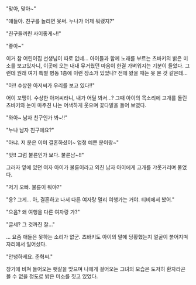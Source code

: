 "맞아, 맞아~" 

"애들아. 친구를 놀리면 못써. 누나가 어제 뭐랬지?" 

"친구들끼린 사이좋게~!!" 

"좋아~" 

이거 참 어린이집 선생님이 따로 없네... 
아이들과 함께 노래를 부르는 츠바키의 밝은 미소를 보고있자니, 이곳에 오는 내내 무거웠던 마음이 한결 가벼워지는 기분이 들었다. 
그런데 원래 여기 특별 병동 1층에 이런 장소가 있었나? 
전에 왔을 때는 못 본 것 같은데... 

"아!! 수상한 아저씨가 우리를 보고 있다!!" 

어이 꼬맹이. 수상한 아저씨라니, 내가 어딜 봐서...? 
그때 아이의 목소리에 고개를 돌린 츠바키와 눈이 마주친 나는 어색하게 웃으며 꽃다발을 들어 보였다. 

"와아~ 남자 친구인가 봐~!!" 

"누나 남자 친구에요?" 

"아냐. 저 분은 이미 결혼하셨어~ 엄청 예쁜 분이랑~" 

"앗!! 그럼 불륜인가 보다. 불륜남~!!" 

그러자 옆에 있던 여자 아이가 불륜이라고 외친 남자 아이에게 고개를 갸웃거리며 물었다. 

"저기 오빠. 불륜이 뭐야?" 

"응? 그게... 아, 결혼하고 나서 다른 여자랑 멀리 여행가는 거야. 티비에서 봤어." 

"으음? 왜 여행을 다른 여자랑 가?" 

"글세? 그 것까진 잘..." 

... 요즘 애들은 못하는 소리가 없군. 
츠바키도 아이의 말에 당황했는지 얼굴이 붉어지며 자리에서 일어섰다. 

"안녕하세요. 준혁씨." 

창가에 비쳐 들어오는 햇살을 맞으며 나에게 걸어오는 그녀의 모습은 도저히 환자라곤 볼 수 없을 정도로 밝은 미소를 짓고 있었다. 